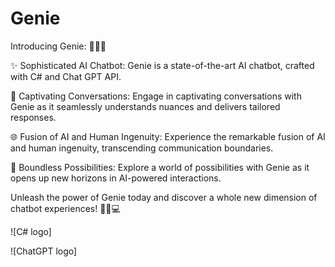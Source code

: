 # Genie

Introducing Genie: 🧞‍♂️🚀

✨ Sophisticated AI Chatbot: Genie is a state-of-the-art AI chatbot, crafted with C# and Chat GPT API.

💬 Captivating Conversations: Engage in captivating conversations with Genie as it seamlessly understands nuances and delivers tailored responses.

🌐 Fusion of AI and Human Ingenuity: Experience the remarkable fusion of AI and human ingenuity, transcending communication boundaries.

🌟 Boundless Possibilities: Explore a world of possibilities with Genie as it opens up new horizons in AI-powered interactions.

Unleash the power of Genie today and discover a whole new dimension of chatbot experiences! 🌈🎉💻

![C# logo]

![ChatGPT logo]

